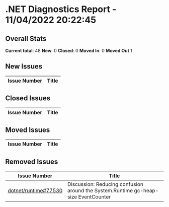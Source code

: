 # .NET Diagnostics Report - 11/04/2022 20:22:45

## Overall Stats

**Current total**: 48
**New**: 0
**Closed**: 0
**Moved In**: 0
**Moved Out** 1

## New Issues

| **Issue Number** | **Title** |
| :--------------: | --------- |

## Closed Issues

| **Issue Number** | **Title** |
| :--------------: | --------- |

## Moved Issues

| **Issue Number** | **Title** |
| :--------------: | --------- |

## Removed Issues

| **Issue Number** | **Title** |
| :--------------: | --------- |
| [dotnet/runtime#77530](https://github.com/dotnet/runtime/issues/77530) | Discussion: Reducing confusion around the System.Runtime gc-heap-size EventCounter |

